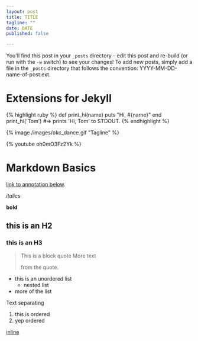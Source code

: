 ```yaml
---
layout: post
title: TITLE
tagline: ""
date: DATE
published: false

---
```


You'll find this post in your `_posts` directory - edit this post and re-build 
(or run with the `-w` switch) to see your changes!
To add new posts, simply add a file in the `_posts` directory that follows the convention: YYYY-MM-DD-name-of-post.ext.

# Extensions for Jekyll #

{% highlight ruby %}
def print_hi(name)
  puts "Hi, #{name}"
end
print_hi('Tom')
#=> prints 'Hi, Tom' to STDOUT.
{% endhighlight %}

{% image /images/okc_dance.gif "Tagline" %}

{% youtube oh0mO3Fz2Yk %}

# Markdown Basics #

[link to annotation below][jekyll-gh].

_italics_

__bold__

## this is an H2 ##

### this is an H3 ###

> This is a block quote
> More text
>
> from the quote.

- this is an unordered list
  - nested list
- more of the list

Text separating

1. this is ordered
2. yep ordered

[inline](link)

[jekyll-gh]: https://github.com/mojombo/jekyll

